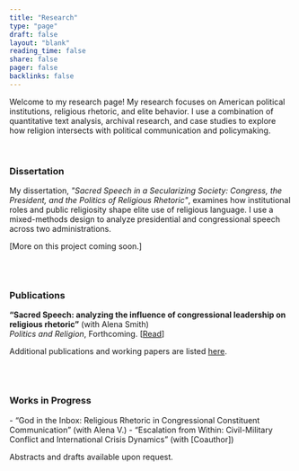 ```yaml
---
title: "Research"
type: "page"
draft: false
layout: "blank"
reading_time: false
share: false
pager: false
backlinks: false
---
```


Welcome to my research page! My research focuses on American political institutions, religious rhetoric, and elite behavior. I use a combination of quantitative text analysis, archival research, and case studies to explore how religion intersects with political communication and policymaking.

<br>

<div style="display: flex; flex-wrap: wrap; justify-content: space-between; gap: 2rem;">

  <div style="flex: 1; min-width: 250px;">
    <h3>Dissertation</h3>
    <p>
      My dissertation, <em>"Sacred Speech in a Secularizing Society: Congress, the President, and the Politics of Religious Rhetoric"</em>, examines how institutional roles and public religiosity shape elite use of religious language. I use a mixed-methods design to analyze presidential and congressional speech across two administrations.
    </p>
    <p>
      [More on this project coming soon.]
    </p>
  </div>

  <div style="flex: 1; min-width: 250px;">
    <h3>Publications</h3>
    <p>
      <strong>“Sacred Speech: analyzing the influence of congressional leadership on religious rhetoric”</strong> (with Alena Smith) <br>
      <em>Politics and Religion</em>, Forthcoming.  
      [<a href="/publication/journal-article/mike-johnson/">Read</a>]
    </p>
    <p>
      Additional publications and working papers are listed <a href="/publication/">here</a>.
    </p>
  </div>

  <div style="flex: 1; min-width: 250px;">
    <h3>Works in Progress</h3>
    <p>
      - “God in the Inbox: Religious Rhetoric in Congressional Constituent Communication” (with Alena V.)  
      - “Escalation from Within: Civil-Military Conflict and International Crisis Dynamics” (with [Coauthor])
    </p>
    <p>
      Abstracts and drafts available upon request.
    </p>
  </div>

</div>

